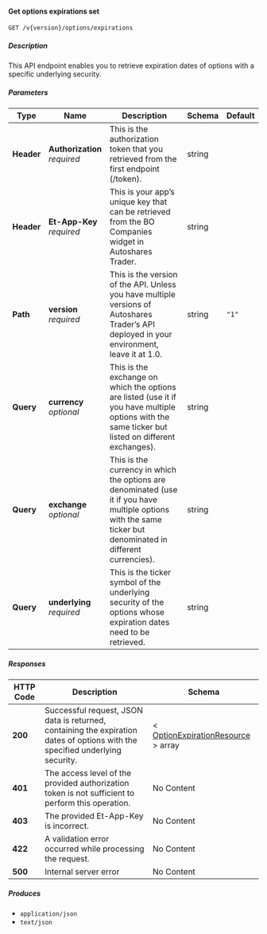 
<a name="securities_getoptionsexpirations"></a>
#### Get options expirations set
```
GET /v{version}/options/expirations
```


##### Description
This API endpoint enables you to retrieve expiration dates of options with a specific underlying security.


##### Parameters

|Type|Name|Description|Schema|Default|
|---|---|---|---|---|
|**Header**|**Authorization**  <br>*required*|This is the authorization token that you retrieved from the first endpoint (/token).|string||
|**Header**|**Et-App-Key**  <br>*required*|This is your app’s unique key that can be retrieved from the BO Companies widget in Autoshares Trader.|string||
|**Path**|**version**  <br>*required*|This is the version of the API. Unless you have multiple versions of Autoshares Trader’s API deployed in your environment, leave it at 1.0.|string|`"1"`|
|**Query**|**currency**  <br>*optional*|This is the exchange on which the options are listed (use it if you have multiple options with the same ticker but listed on different exchanges).|string||
|**Query**|**exchange**  <br>*optional*|This is the currency in which the options are denominated (use it if you have multiple options with the same ticker but denominated in different currencies).|string||
|**Query**|**underlying**  <br>*required*|This is the ticker symbol of the underlying security of the options whose expiration dates need to be retrieved.|string||


##### Responses

|HTTP Code|Description|Schema|
|---|---|---|
|**200**|Successful request, JSON data is returned, containing the expiration dates of options with the specified underlying security.|< [OptionExpirationResource](#optionexpirationresource) > array|
|**401**|The access level of the provided authorization token is not sufficient to perform this operation.|No Content|
|**403**|The provided Et-App-Key is incorrect.|No Content|
|**422**|A validation error occurred while processing the request.|No Content|
|**500**|Internal server error|No Content|


##### Produces

* `application/json`
* `text/json`



